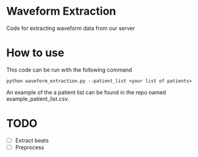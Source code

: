 # Waveform Extraction
Code for extracting waveform data from our server

# How to use
This code can be run with the following command

`python waveform_extraction.py --patient_list <your list of patients>`

An example of the a patient list can be found in the repo named example_patient_list.csv.

# TODO
- [ ] Extract beats
- [ ] Preprocess

